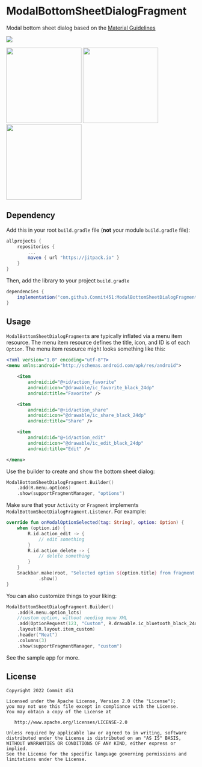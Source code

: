 # ModalBottomSheetDialogFragment
Modal bottom sheet dialog based on the [Material Guidelines](https://material.io/components/sheets-bottom)

[![](https://jitpack.io/v/Commit451/ModalBottomSheetDialogFragment.svg)](https://jitpack.io/#Commit451/ModalBottomSheetDialogFragment)

<img src="/art/simple.png?raw=true" width="200px"> <img src="/art/header.png?raw=true" width="200px"> <img src="/art/custom.png?raw=true" width="200px">

## Dependency

Add this in your root `build.gradle` file (**not** your module `build.gradle` file):

```gradle
allprojects {
	repositories {
		...
		maven { url "https://jitpack.io" }
	}
}
```

Then, add the library to your project `build.gradle`
```gradle
dependencies {
    implementation("com.github.Commit451:ModalBottomSheetDialogFragment:latest.version.here")
}
```

## Usage
`ModalBottomSheetDialogFragment`s are typically inflated via a menu item resource. The menu item resource defines the title, icon, and ID is of each `Option`. The menu item resource might looks something like this:
```xml
<?xml version="1.0" encoding="utf-8"?>
<menu xmlns:android="http://schemas.android.com/apk/res/android">

    <item
        android:id="@+id/action_favorite"
        android:icon="@drawable/ic_favorite_black_24dp"
        android:title="Favorite" />

    <item
        android:id="@+id/action_share"
        android:icon="@drawable/ic_share_black_24dp"
        android:title="Share" />

    <item
        android:id="@+id/action_edit"
        android:icon="@drawable/ic_edit_black_24dp"
        android:title="Edit" />

</menu>
```
Use the builder to create and show the bottom sheet dialog:
```kotlin
ModalBottomSheetDialogFragment.Builder()
    .add(R.menu.options)
    .show(supportFragmentManager, "options")
```
Make sure that your `Activity` or `Fragment` implements `ModalBottomSheetDialogFragment.Listener`. For example:
```kotlin
override fun onModalOptionSelected(tag: String?, option: Option) {
    when (option.id) {
        R.id.action_edit -> {
            // edit something
        }
        R.id.action_delete -> {
            // delete something
        }
    }
    Snackbar.make(root, "Selected option ${option.title} from fragment with tag $tag", Snackbar.LENGTH_SHORT)
            .show()
}
```
You can also customize things to your liking:
```kotlin
ModalBottomSheetDialogFragment.Builder()
    .add(R.menu.option_lots)
    //custom option, without needing menu XML
    .add(OptionRequest(123, "Custom", R.drawable.ic_bluetooth_black_24dp))
    .layout(R.layout.item_custom)
    .header("Neat")
    .columns(3)
    .show(supportFragmentManager, "custom")
```
See the sample app for more.

License
--------

    Copyright 2022 Commit 451

    Licensed under the Apache License, Version 2.0 (the "License");
    you may not use this file except in compliance with the License.
    You may obtain a copy of the License at

       http://www.apache.org/licenses/LICENSE-2.0

    Unless required by applicable law or agreed to in writing, software
    distributed under the License is distributed on an "AS IS" BASIS,
    WITHOUT WARRANTIES OR CONDITIONS OF ANY KIND, either express or implied.
    See the License for the specific language governing permissions and
    limitations under the License.
